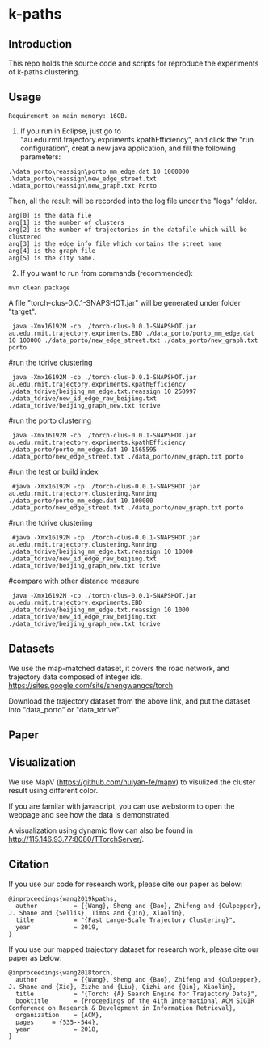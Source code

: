 # k-paths
## Introduction
This repo holds the source code and scripts for reproduce the experiments of k-paths clustering.

## Usage

```
Requirement on main memory: 16GB.
```

1. If you run in Eclipse, just go to "au.edu.rmit.trajectory.expriments.kpathEfficiency", and click the "run configuration", creat a new java application, and fill the following parameters:

```
.\data_porto\reassign\porto_mm_edge.dat 10 1000000 .\data_porto\reassign\new_edge_street.txt .\data_porto\reassign\new_graph.txt Porto
```

Then, all the result will be recorded into the log file under the "logs" folder.

```
arg[0] is the data file
arg[1] is the number of clusters
arg[2] is the number of trajectories in the datafile which will be clustered
arg[3] is the edge info file which contains the street name
arg[4] is the graph file
arg[5] is the city name.
```

2. If you want to run from commands (recommended):

```
mvn clean package
```
A file "torch-clus-0.0.1-SNAPSHOT.jar" will be generated under folder "target".

```
 java -Xmx16192M -cp ./torch-clus-0.0.1-SNAPSHOT.jar au.edu.rmit.trajectory.expriments.EBD ./data_porto/porto_mm_edge.dat 10 100000 ./data_porto/new_edge_street.txt ./data_porto/new_graph.txt porto
```

 #run the tdrive clustering
```
 java -Xmx16192M -cp ./torch-clus-0.0.1-SNAPSHOT.jar au.edu.rmit.trajectory.expriments.kpathEfficiency ./data_tdrive/beijing_mm_edge.txt.reassign 10 250997 ./data_tdrive/new_id_edge_raw_beijing.txt ./data_tdrive/beijing_graph_new.txt tdrive
```
 #run the porto clustering
```
 java -Xmx16192M -cp ./torch-clus-0.0.1-SNAPSHOT.jar au.edu.rmit.trajectory.expriments.kpathEfficiency ./data_porto/porto_mm_edge.dat 10 1565595 ./data_porto/new_edge_street.txt ./data_porto/new_graph.txt porto
```
 
 #run the test or build index
```
 #java -Xmx16192M -cp ./torch-clus-0.0.1-SNAPSHOT.jar au.edu.rmit.trajectory.clustering.Running ./data_porto/porto_mm_edge.dat 10 100000 ./data_porto/new_edge_street.txt ./data_porto/new_graph.txt porto
```
 #run the tdrive clustering
```
 #java -Xmx16192M -cp ./torch-clus-0.0.1-SNAPSHOT.jar au.edu.rmit.trajectory.clustering.Running ./data_tdrive/beijing_mm_edge.txt.reassign 10 10000 ./data_tdrive/new_id_edge_raw_beijing.txt ./data_tdrive/beijing_graph_new.txt tdrive
```
 
 #compare with other distance measure
```
 java -Xmx16192M -cp ./torch-clus-0.0.1-SNAPSHOT.jar au.edu.rmit.trajectory.expriments.EBD ./data_tdrive/beijing_mm_edge.txt.reassign 10 1000 ./data_tdrive/new_id_edge_raw_beijing.txt ./data_tdrive/beijing_graph_new.txt tdrive
```


## Datasets
We use the map-matched dataset, it covers the road network, and trajectory data composed of integer ids.
https://sites.google.com/site/shengwangcs/torch

Download the trajectory dataset from the above link, and put the dataset into "data_porto" or "data_tdrive".

## Paper


## Visualization
We use MapV (https://github.com/huiyan-fe/mapv) to visulized the cluster result using different color.

If you are familar with javascript, you can use webstorm to open the webpage and see how the data is demonstrated.

A visualization using dynamic flow can also be found in http://115.146.93.77:8080/TTorchServer/.


## Citation
If you use our code for research work, please cite our paper as below:
```
@inproceedings{wang2019kpaths,
  author          = {{Wang}, Sheng and {Bao}, Zhifeng and {Culpepper}, J. Shane and {Sellis}, Timos and {Qin}, Xiaolin},
  title           = "{Fast Large-Scale Trajectory Clustering}",
  year            = 2019,
}
```
If you use our mapped trajectory dataset for research work, please cite our paper as below:
```
@inproceedings{wang2018torch,
  author          = {{Wang}, Sheng and {Bao}, Zhifeng and {Culpepper}, J. Shane and {Xie}, Zizhe and {Liu}, Qizhi and {Qin}, Xiaolin},
  title           = "{Torch: {A} Search Engine for Trajectory Data}",
  booktitle       = {Proceedings of the 41th International ACM SIGIR Conference on Research & Development in Information Retrieval},
  organization    = {ACM},
  pages     = {535--544},
  year            = 2018,
}
```
